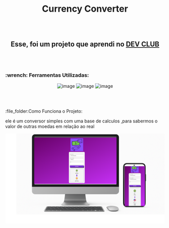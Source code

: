 <h1 align="center">Currency Converter</h1>
<br>
<br>
<h2 align="center">Esse, foi um projeto que aprendi no <a href="https://rodolfomori.com.br/devclub">DEV CLUB</a> </h2>
<br>
<br>
<h3> :wrench: Ferramentas Utilizadas:</h3>
<p align="center"> <img  alt="image" src="https://github.com/user-attachments/assets/bc65fa18-1345-4a14-9667-b9e9d9735716" width="50px" />

<img  alt="image" src="https://github.com/user-attachments/assets/ec9813fa-ff54-4220-b264-cb7780fa799f" width="50px" />
<img  alt="image" src="https://github.com/user-attachments/assets/fb28061a-3bb6-4a8d-8a3b-dadbd0c71d6e" width="50px"/> 
</p>
<br>
<br>
<p> :file_folder:Como Funciona o Projeto:</p>
<p>ele é um conversor simples com uma base de calculos ,para sabermos o valor de outras moedas em relação ao real</p>

<img src="https://github.com/mikesilva32/Currency-Converter/blob/main/assets/1.png?raw=true" alt="image-projet">
